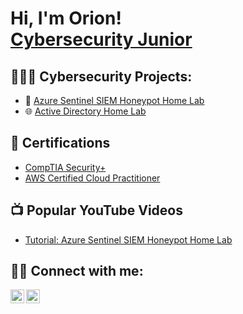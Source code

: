 <h1>Hi, I'm Orion! <br/>
<a href="https://www.linkedin.com/in/orion-foley/">Cybersecurity Junior</a>

<h2>👨🏾‍💻 Cybersecurity Projects:</h2>

- 🍯 [Azure Sentinel SIEM Honeypot Home Lab](https://github.com/portfoleyo/LABURL)
- 🌐 [Active Directory Home Lab](https://github.com/portfoleyo/LABURL)

<h2>📄 Certifications</h2>

- [CompTIA Security+](https://www.credly.com/badges/33ec208e-4ef4-4368-b082-3243edf9c05f)
- [AWS Certified Cloud Practitioner](https://www.credly.com/badges/27088474-2dcc-4139-99b7-855af4741055/linked_in_profile)
  
<h2>📺 Popular YouTube Videos</h2>

- [Tutorial: Azure Sentinel SIEM Honeypot Home Lab](input_tutorial)


<h2> 🤳🏾 Connect with me:</h2>

[<img align="left" alt="orion-foley | YouTube" width="22px" src="https://cdn.jsdelivr.net/npm/simple-icons@v3/icons/youtube.svg" />][youtube]
[<img align="left" alt="orion-foley | LinkedIn" width="22px" src="https://cdn.jsdelivr.net/npm/simple-icons@v3/icons/linkedin.svg" />][linkedin]

[youtube]: https://www.youtube.com/c/inputyoutubelink
[linkedin]: https://linkedin.com/in/orion-foley

<!--
**portfoleyo/portfoleyo** is a ✨ _special_ ✨ repository because its `README.md` (this file) appears on your GitHub profile.

Here are some ideas to get you started:

- 🔭 I’m currently working on ...
- 🌱 I’m currently learning ...
- 👯 I’m looking to collaborate on ...
- 🤔 I’m looking for help with ...
- 💬 Ask me about ...
- 📫 How to reach me: ...
- 😄 Pronouns: ...
- ⚡ Fun fact: ...
-->
